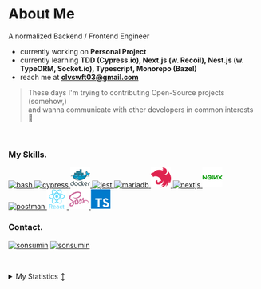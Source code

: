 # About Me

A normalized Backend / Frontend Engineer

- currently working on **Personal Project**
- currently learning **TDD (Cypress.io), Next.js (w. Recoil), Nest.js (w. TypeORM, Socket.io), Typescript, Monorepo (Bazel)**
- reach me at **clvswft03@gmail.com**

> These days I'm trying to contributing Open-Source projects (somehow,)\
> and wanna communicate with other developers in common interests 💬

&nbsp;

<h3 align="left">My Skills.</h3>
<p align="left"> <a href="https://www.gnu.org/software/bash/" target="_blank" rel="noreferrer"> <img src="https://www.vectorlogo.zone/logos/gnu_bash/gnu_bash-icon.svg" alt="bash" width="40" height="40"/> </a> <a href="https://www.cypress.io" target="_blank" rel="noreferrer"> <img src="https://raw.githubusercontent.com/simple-icons/simple-icons/6e46ec1fc23b60c8fd0d2f2ff46db82e16dbd75f/icons/cypress.svg" alt="cypress" width="40" height="40"/> </a> <a href="https://www.docker.com/" target="_blank" rel="noreferrer"> <img src="https://raw.githubusercontent.com/devicons/devicon/master/icons/docker/docker-original-wordmark.svg" alt="docker" width="40" height="40"/> </a> <a href="https://jestjs.io" target="_blank" rel="noreferrer"> <img src="https://www.vectorlogo.zone/logos/jestjsio/jestjsio-icon.svg" alt="jest" width="40" height="40"/> </a> <a href="https://mariadb.org/" target="_blank" rel="noreferrer"> <img src="https://www.vectorlogo.zone/logos/mariadb/mariadb-icon.svg" alt="mariadb" width="40" height="40"/> </a> <a href="https://nestjs.com/" target="_blank" rel="noreferrer"> <img src="https://raw.githubusercontent.com/devicons/devicon/master/icons/nestjs/nestjs-plain.svg" alt="nestjs" width="40" height="40"/> </a> <a href="https://nextjs.org/" target="_blank" rel="noreferrer"> <img src="https://cdn.worldvectorlogo.com/logos/nextjs-2.svg" alt="nextjs" width="40" height="40"/> </a> <a href="https://www.nginx.com" target="_blank" rel="noreferrer"> <img src="https://raw.githubusercontent.com/devicons/devicon/master/icons/nginx/nginx-original.svg" alt="nginx" width="40" height="40"/> </a> <a href="https://postman.com" target="_blank" rel="noreferrer"> <img src="https://www.vectorlogo.zone/logos/getpostman/getpostman-icon.svg" alt="postman" width="40" height="40"/> </a> <a href="https://reactjs.org/" target="_blank" rel="noreferrer"> <img src="https://raw.githubusercontent.com/devicons/devicon/master/icons/react/react-original-wordmark.svg" alt="react" width="40" height="40"/> </a> <a href="https://sass-lang.com" target="_blank" rel="noreferrer"> <img src="https://raw.githubusercontent.com/devicons/devicon/master/icons/sass/sass-original.svg" alt="sass" width="40" height="40"/> </a> <a href="https://www.typescriptlang.org/" target="_blank" rel="noreferrer"> <img src="https://raw.githubusercontent.com/devicons/devicon/master/icons/typescript/typescript-original.svg" alt="typescript" width="40" height="40"/> </a> </p>

<h3 align="left">Contact.</h3>
<p align="left"> <a href="https://linkedin.com/in/sonsumin" target="blank"><img align="center" src="https://raw.githubusercontent.com/rahuldkjain/github-profile-readme-generator/master/src/images/icons/Social/github.svg" alt="sonsumin" height="30" width="40" /></a> <a href="https://linkedin.com/in/sonsumin" target="blank"><img align="center" src="https://raw.githubusercontent.com/rahuldkjain/github-profile-readme-generator/master/src/images/icons/Social/linked-in-alt.svg" alt="sonsumin" height="30" width="40" /></a>
</p>

&nbsp;

<details>
 <summary>My Statistics ↕️</summary>

<!--START_SECTION:waka-->
![Code Time](http://img.shields.io/badge/Code%20Time-1%2C822%20hrs%208%20mins-blue)

![Profile Views](http://img.shields.io/badge/Profile%20Views-5-blue)

**🐱 My GitHub Data** 

> 📦 12.9 MB Used in GitHub's Storage 
 > 
> 🏆 148 Contributions in the Year 2024
 > 
> 💼 Opted to Hire
 > 
> 📜 527 Public Repositories 
 > 
> 🔑 149 Private Repositories 
 > 
**I'm a Night 🦉** 

```text
🌞 Morning                3212 commits        ██░░░░░░░░░░░░░░░░░░░░░░░   07.38 % 
🌆 Daytime                15747 commits       █████████░░░░░░░░░░░░░░░░   36.20 % 
🌃 Evening                15879 commits       █████████░░░░░░░░░░░░░░░░   36.50 % 
🌙 Night                  8667 commits        █████░░░░░░░░░░░░░░░░░░░░   19.92 % 
```
📅 **I'm Most Productive on Monday** 

```text
Monday                   8179 commits        █████░░░░░░░░░░░░░░░░░░░░   18.80 % 
Tuesday                  7584 commits        ████░░░░░░░░░░░░░░░░░░░░░   17.43 % 
Wednesday                6517 commits        ████░░░░░░░░░░░░░░░░░░░░░   14.98 % 
Thursday                 6398 commits        ████░░░░░░░░░░░░░░░░░░░░░   14.71 % 
Friday                   6668 commits        ████░░░░░░░░░░░░░░░░░░░░░   15.33 % 
Saturday                 3787 commits        ██░░░░░░░░░░░░░░░░░░░░░░░   08.70 % 
Sunday                   4372 commits        ███░░░░░░░░░░░░░░░░░░░░░░   10.05 % 
```


📊 **This Week I Spent My Time On** 

```text
🕑︎ Time Zone: Asia/Seoul

💬 Programming Languages: 
TypeScript               2 hrs 34 mins       ███████████████░░░░░░░░░░   61.03 % 
JSON                     36 mins             ████░░░░░░░░░░░░░░░░░░░░░   14.37 % 
Nix                      21 mins             ██░░░░░░░░░░░░░░░░░░░░░░░   08.36 % 
Other                    13 mins             █░░░░░░░░░░░░░░░░░░░░░░░░   05.52 % 
sh                       11 mins             █░░░░░░░░░░░░░░░░░░░░░░░░   04.45 % 

🔥 Editors: 
VS Code                  3 hrs 10 mins       ███████████████████░░░░░░   75.41 % 
Neovim                   48 mins             █████░░░░░░░░░░░░░░░░░░░░   19.08 % 
Chrome                   13 mins             █░░░░░░░░░░░░░░░░░░░░░░░░   05.52 % 

💻 Operating System: 
Mac                      4 hrs 12 mins       █████████████████████████   100.00 % 
```

**I Mostly Code in TypeScript** 

```text
TypeScript               28 repos            █████░░░░░░░░░░░░░░░░░░░░   21.05 % 
JavaScript               28 repos            █████░░░░░░░░░░░░░░░░░░░░   21.05 % 
Python                   27 repos            █████░░░░░░░░░░░░░░░░░░░░   20.30 % 
Shell                    12 repos            ██░░░░░░░░░░░░░░░░░░░░░░░   09.02 % 
Nix                      1 repo              ░░░░░░░░░░░░░░░░░░░░░░░░░   00.75 % 
```



**Timeline**

![Lines of Code chart](https://raw.githubusercontent.com/testfailed/testfailed/main/assets/bar_graph.png)


 Last Updated on 23/04/2024 23:16:26 UTC
<!--END_SECTION:waka-->
</details>
